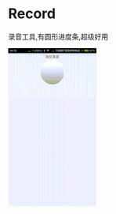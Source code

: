 # Record
录音工具,有圆形进度条,超级好用

![image](https://raw.githubusercontent.com/p564825336/Record/master/run_test.gif)
